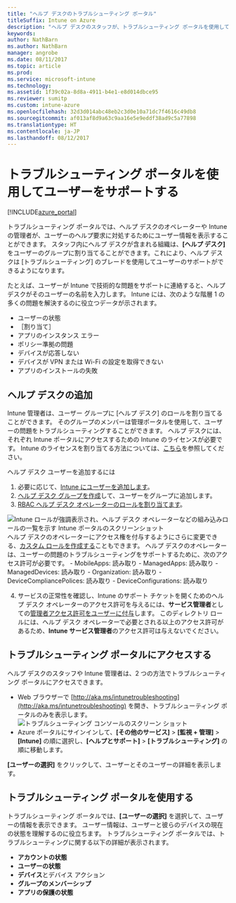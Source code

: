 ```yaml
---
title: "ヘルプ デスクのトラブルシューティング ポータル"
titleSuffix: Intune on Azure
description: "ヘルプ デスクのスタッフが、トラブルシューティング ポータルを使用して、ユーザーの技術的な問題を解決する"
keywords: 
author: NathBarn
ms.author: NathBarn
manager: angrobe
ms.date: 08/11/2017
ms.topic: article
ms.prod: 
ms.service: microsoft-intune
ms.technology: 
ms.assetid: 1f39c02a-8d8a-4911-b4e1-e8d014dbce95
ms.reviewer: sumitp
ms.custom: intune-azure
ms.openlocfilehash: 32d3d014abc48eb2c3d0e10a71dc7f4616c49db8
ms.sourcegitcommit: af013af8d9a63c9aa16e5e9eddf38ad9c5a77898
ms.translationtype: HT
ms.contentlocale: ja-JP
ms.lasthandoff: 08/12/2017
---
```

# <a name="use-the-troubleshooting-portal-to-help-users"></a>トラブルシューティング ポータルを使用してユーザーをサポートする

[!INCLUDE[azure_portal](./includes/azure_portal.md)]

トラブルシューティング ポータルでは、ヘルプ デスクのオペレーターや Intune の管理者が、ユーザーのヘルプ要求に対処するためにユーザー情報を表示することができます。 スタッフ内にヘルプ デスクが含まれる組織は、**[ヘルプ デスク]** をユーザーのグループに割り当てることができます。これにより、ヘルプ デスクは [トラブルシューティング] のブレードを使用してユーザーのサポートができるようになります。

たとえば、ユーザーが Intune で技術的な問題をサポートに連絡すると、ヘルプ デスクがそのユーザーの名前を入力します。 Intune には、次のような階層 1 の多くの問題を解決するのに役立つデータが示されます。
- ユーザーの状態
- ［割り当て］
- アプリのインスタンス エラー
- ポリシー準拠の問題
- デバイスが応答しない
-   デバイスが VPN または Wi-Fi の設定を取得できない
-   アプリのインストールの失敗

## <a name="add-help-desk-operators"></a>ヘルプ デスクの追加
Intune 管理者は、ユーザー グループに [ヘルプ デスク] のロールを割り当てることができます。 そのグループのメンバーは管理ポータルを使用して、ユーザーの問題をトラブルシューティングすることができます。 ヘルプ デスクには、それぞれ Intune ポータルにアクセスするための Intune のライセンスが必要です。 Intune のライセンスを割り当てる方法については、[こちら](licenses-assign.md)を参照してください。

ヘルプ デスク ユーザーを追加するには
1. 必要に応じて、[Intune にユーザーを追加します](users-add.md)。
2. [ヘルプ デスク グループを作成](groups-add.md)して、ユーザーをグループに追加します。
3. [RBAC ヘルプ デスク オペレーターのロールを割り当てます](role-based-access-control.md#built-in-roles)。

  ![Intune ロールが強調表示され、ヘルプ デスク オペレーターなどの組み込みロールの一覧を示す Intune ポータルのスクリーンショット](./media/help-desk-user-add.png) ヘルプ デスクのオペレーターにアクセス権を付与するようにさらに変更できる、[カスタム ロールを作成する](role-based-access-control.md#custom-roles)こともできます。  ヘルプ デスクのオペレーターは、ユーザーの問題のトラブルシューティングをサポートするために、次のアクセス許可が必要です。
    - MobileApps: 読み取り
    - ManagedApps: 読み取り
    - ManagedDevices: 読み取り
    - Organization: 読み取り
    - DeviceCompliancePolices: 読み取り
    - DeviceConfigurations: 読み取り

4. サービスの正常性を確認し、Intune のサポート チケットを開くためのヘルプ デスク オペレーターのアクセス許可を与えるには、**サービス管理者**としての[管理者アクセス許可をユーザーに付与](https://docs.microsoft.com/azure/active-directory/active-directory-users-assign-role-azure-portal)します。 このディレクトリ ロールには、ヘルプ デスク オペレーターで必要とされる以上のアクセス許可があるため、**Intune サービス管理者**のアクセス許可は与えないでください。

## <a name="access-the-troubleshooting-portal"></a>トラブルシューティング ポータルにアクセスする

ヘルプ デスクのスタッフや Intune 管理者は、2 つの方法でトラブルシューティング ポータルにアクセスできます。
- Web ブラウザーで [http://aka.ms/intunetroubleshooting](http://aka.ms/intunetroubleshooting) を開き、トラブルシューティング ポータルのみを表示します。
  ![トラブルシューティング コンソールのスクリーン ショット](./media/help-desk-console.png)
- Azure ポータルにサインインして、**[その他のサービス]** > **[監視 + 管理]** > **[Intune]** の順に選択し、**[ヘルプとサポート]** > **[トラブルシューティング]** の順に移動します。

**[ユーザーの選択]** をクリックして、ユーザーとそのユーザーの詳細を表示します。

## <a name="use-the-troubleshooting-portal"></a>トラブルシューティング ポータルを使用する

トラブルシューティング ポータルでは、**[ユーザーの選択]** を選択して、ユーザーの情報を表示できます。 ユーザー情報は、ユーザーと彼らのデバイスの現在の状態を理解するのに役立ちます。 トラブルシューティング ポータルでは、トラブルシューティングに関する以下の詳細が表示されます。
- **アカウントの状態**
- **ユーザーの状態**
- **デバイス**とデバイス アクション
- **グループのメンバーシップ**
- **アプリの保護の状態**
